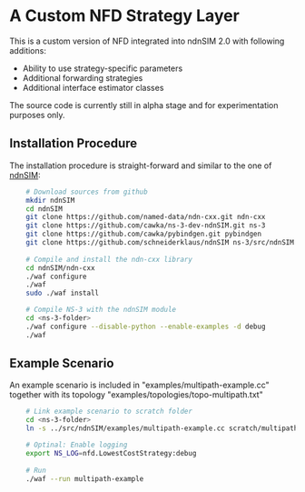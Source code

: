 A Custom NFD Strategy Layer 
==========

This is a custom version of NFD integrated into ndnSIM 2.0 with following additions:

- Ability to use strategy-specific parameters
- Additional forwarding strategies
- Additional interface estimator classes

The source code is currently still in alpha stage and for experimentation purposes only.

## Installation Procedure

The installation procedure is straight-forward and similar to the one of [ndnSIM](http://ndnsim.net/2.0/getting-started.html):

```bash
	# Download sources from github
	mkdir ndnSIM
	cd ndnSIM
	git clone https://github.com/named-data/ndn-cxx.git ndn-cxx
	git clone https://github.com/cawka/ns-3-dev-ndnSIM.git ns-3
	git clone https://github.com/cawka/pybindgen.git pybindgen
	git clone https://github.com/schneiderklaus/ndnSIM ns-3/src/ndnSIM
	
	# Compile and install the ndn-cxx library
	cd ndnSIM/ndn-cxx
	./waf configure
	./waf
	sudo ./waf install

	# Compile NS-3 with the ndnSIM module
	cd <ns-3-folder>
	./waf configure --disable-python --enable-examples -d debug
	./waf
```

## Example Scenario

An example scenario is included in "examples/multipath-example.cc" together with its topology "examples/topologies/topo-multipath.txt"

```bash
	# Link example scenario to scratch folder
	cd <ns-3-folder>
	ln -s ../src/ndnSIM/examples/multipath-example.cc scratch/multipath-example.cc

	# Optinal: Enable logging
	export NS_LOG=nfd.LowestCostStrategy:debug
	
	# Run 
	./waf --run multipath-example

```
